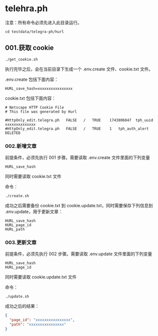 # telehra.ph

注意：所有命令必须先进入此目录运行。

```
cd testdata/telegra-ph/hurl
```

## 001.获取 cookie

```
./get_cookie.sh
```

执行完毕之后，会在当前目录下生成一个 .env.create 文件、cookie.txt 文件。

.env.create 包括下面内容：

```
HURL_save_hash=xxxxxxxxxxxxxxxx
```

cookie.txt 包括下面内容：

```
# Netscape HTTP Cookie File
# This file was generated by Hurl

#HttpOnly_edit.telegra.ph	FALSE	/	TRUE	1743806847	tph_uuid	xxxxxxxxxxxxxx
#HttpOnly_edit.telegra.ph	FALSE	/	TRUE	1	tph_auth_alert	DELETED

```

### 002.新增文章

前提条件，必须先执行 001 步骤。需要读取 .env.create 文件里面的下列变量

```
HURL_save_hash
```

同时需要读取 cookie.txt 文件

命令：

```
./create.sh
```

成功之后需要备份 cookie.txt 到 cookie.update.txt，同时需要保存下列信息到 .env.update，用于更新文章：

```
HURL_save_hash
HURL_page_id
HURL_path
```

### 003.更新文章

前提条件，必须先执行 002 步骤。需要读取 .env.update 文件里面的下列变量

```
HURL_save_hash
HURL_page_id
```

同时需要读取 cookie.update.txt 文件

命令：

```
./update.sh
```

成功之后的结果：

```json
{
  "page_id": "xxxxxxxxxxxxxxxx",
  "path": "xxxxxxxxxxxxxxxx"
}
```

